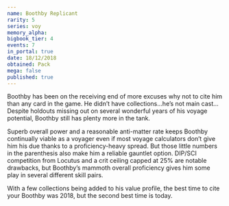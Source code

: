 ```yaml
---
name: Boothby Replicant
rarity: 5
series: voy
memory_alpha:
bigbook_tier: 4
events: 7
in_portal: true
date: 18/12/2018
obtained: Pack
mega: false
published: true
---
```


Boothby has been on the receiving end of more excuses why not to cite him than any card in the game. He didn’t have collections…he’s not main cast… Despite holdouts missing out on several wonderful years of his voyage potential, Boothby still has plenty more in the tank.

Superb overall power and a reasonable anti-matter rate keeps Boothby continually viable as a voyager even if most voyage calculators don’t give him his due thanks to a proficiency-heavy spread. But those little numbers in the parenthesis also make him a reliable gauntlet option. DIP/SCI competition from Locutus and a crit ceiling capped at 25% are notable drawbacks, but Boothby’s mammoth overall proficiency gives him some play in several different skill pairs.

With a few collections being added to his value profile, the best time to cite your Boothby was 2018, but the second best time is today.
